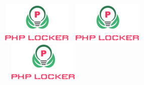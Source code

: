 <!-- 
![](screenshot/php.png?raw=true "LOGO")

<img src="screenshot/php.png" width = 50 /> -->

<p float="left">
  <img src="screenshot/php.png" width="200" alt="Made with Angular" title="Angular" />
  <img src="screenshot/php.png" width="200" alt="Made with Angular" title="Angular" hspace="20"/> 
  <img src="screenshot/php.png" width="200"alt="Made with Angular" title="Angular" hspace="20" />
</p>